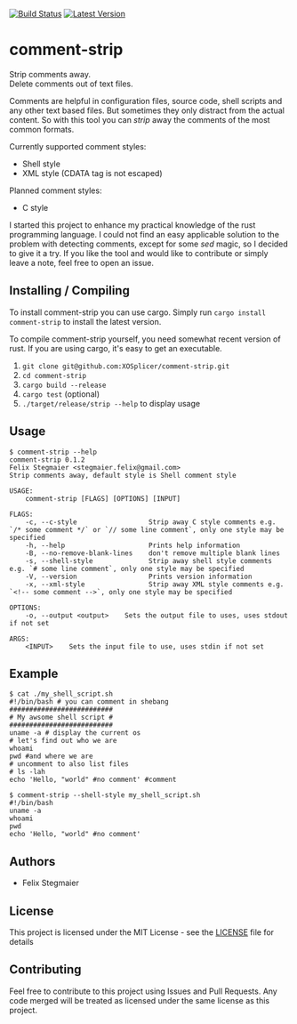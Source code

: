 [![Build Status](https://travis-ci.org/XOSplicer/comment-strip.svg?branch=master)](https://travis-ci.org/XOSplicer/comment-strip)
[![Latest Version](https://img.shields.io/crates/v/comment-strip.svg)](https://crates.io/crates/comment-strip)
# comment-strip
Strip comments away.\
Delete comments out of text files.

Comments are helpful in configuration files, source code,
shell scripts and any other text based files.
But sometimes they only distract from the actual content.
So with this tool you can _strip_ away the comments of the most common formats.

Currently supported comment styles:
- Shell style
- XML style (CDATA tag is not escaped)

Planned comment styles:
- C style


I started this project to enhance my practical knowledge of the rust programming language.
I could not find an easy applicable solution to the problem with detecting comments,
except for some _sed_ magic, so I decided to give it a try.
If you like the tool and would like to contribute or simply leave a note,
feel free to open an issue.


## Installing / Compiling
To install comment-strip you can use cargo.
Simply run
`cargo install comment-strip`
to install the latest version.

To compile comment-strip yourself, you need somewhat recent version of rust.
If you are using cargo, it's easy to get an executable.
1. `git clone git@github.com:XOSplicer/comment-strip.git`
2. `cd comment-strip`
3. `cargo build --release`
4. `cargo test` (optional)
5. `./target/release/strip --help` to display usage

## Usage
```
$ comment-strip --help
comment-strip 0.1.2
Felix Stegmaier <stegmaier.felix@gmail.com>
Strip comments away, default style is Shell comment style

USAGE:
    comment-strip [FLAGS] [OPTIONS] [INPUT]

FLAGS:
    -c, --c-style                  Strip away C style comments e.g. `/* some comment */` or `// some line comment`, only one style may be specified
    -h, --help                     Prints help information
    -B, --no-remove-blank-lines    don't remove multiple blank lines
    -s, --shell-style              Strip away shell style comments e.g. `# some line comment`, only one style may be specified
    -V, --version                  Prints version information
    -x, --xml-style                Strip away XML style comments e.g. `<!-- some comment -->`, only one style may be specified

OPTIONS:
    -o, --output <output>    Sets the output file to uses, uses stdout if not set

ARGS:
    <INPUT>    Sets the input file to use, uses stdin if not set
```

## Example
```
$ cat ./my_shell_script.sh
#!/bin/bash # you can comment in shebang
##########################
# My awsome shell script #
##########################
uname -a # display the current os
# let's find out who we are
whoami
pwd #and where we are
# uncomment to also list files
# ls -lah
echo 'Hello, "world" #no comment' #comment

$ comment-strip --shell-style my_shell_script.sh
#!/bin/bash
uname -a
whoami
pwd
echo 'Hello, "world" #no comment'

```


## Authors
- Felix Stegmaier

## License
This project is licensed under the MIT License - see the [LICENSE](LICENSE) file for details

## Contributing
Feel free to contribute to this project using Issues and Pull Requests. 
Any code merged will be treated as licensed under the same license as this project.
